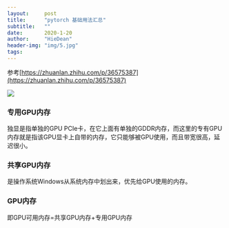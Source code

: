 ```yaml
---
layout:     post
title:      "pytorch 基础用法汇总"
subtitle:   ""
date:       2020-1-20
author:     "HieDean"
header-img: "img/5.jpg"
tags:
---
```


参考[https://zhuanlan.zhihu.com/p/36575387](https://zhuanlan.zhihu.com/p/36575387)

![](https://upload-images.jianshu.io/upload_images/8128430-67dffe21c52c669a.png?imageMogr2/auto-orient/strip%7CimageView2/2/w/1240)

### 专用GPU内存
独显是指单独的GPU PCIe卡，在它上面有单独的GDDR内存，而这里的专有GPU内存就是指该GPU显卡上自带的内存，它只能够被GPU使用，而且带宽很高，延迟很小。

### 共享GPU内存
是操作系统Windows从系统内存中划出来，优先给GPU使用的内存。

### GPU内存
即GPU可用内存=共享GPU内存+专用GPU内存
